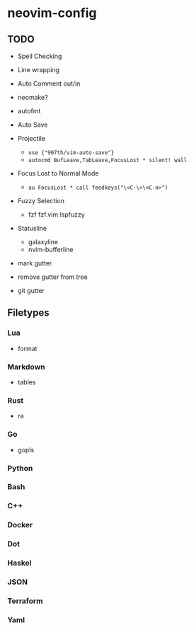 # neovim-config

## TODO
- Spell Checking
- Line wrapping
- Auto Comment out/in
- neomake?
- autofmt

- Auto Save
- Projectile
  - `use {"907th/vim-auto-save"}`
  - `autocmd BufLeave,TabLeave,FocusLost * silent! wall`
- Focus Lost to Normal Mode
  - `au FocusLost * call feedkeys("\<C-\>\<C-n>")`
- Fuzzy Selection
  - fzf fzf.vim lspfuzzy
- Statusline
  - galaxyline
  - nvim-bufferline
- mark gutter
- remove gutter from tree
- git gutter


## Filetypes
### Lua
- format
### Markdown
- tables
### Rust
- ra
### Go
- gopls
### Python
### Bash
### C++
### Docker
### Dot
### Haskel
### JSON
### Terraform
### Yaml

